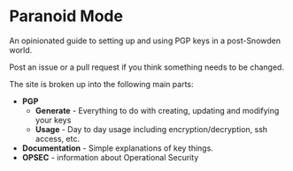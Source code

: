 # Paranoid Mode

An opinionated guide to setting up and using PGP keys in a post-Snowden world.

Post an issue or a pull request if you think something needs to be changed.

The site is broken up into the following main parts:

  - **PGP**
    - **Generate** - Everything to do with creating, updating and modifying your keys
    - **Usage** - Day to day usage including encryption/decryption, ssh access, etc.
  - **Documentation** - Simple explanations of key things.
  - **OPSEC** - information about Operational Security
